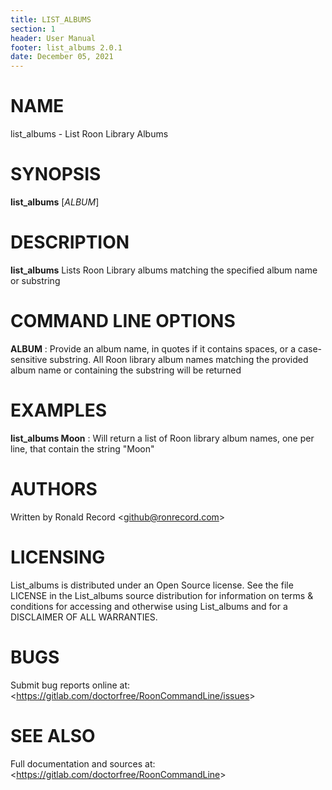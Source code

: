 ```yaml
---
title: LIST_ALBUMS
section: 1
header: User Manual
footer: list_albums 2.0.1
date: December 05, 2021
---
```

# NAME
list_albums - List Roon Library Albums

# SYNOPSIS
**list_albums** [*ALBUM*]

# DESCRIPTION
**list_albums** Lists Roon Library albums matching the specified album name or substring

# COMMAND LINE OPTIONS
**ALBUM**
: Provide an album name, in quotes if it contains spaces, or a case-sensitive substring. All Roon library album names matching the provided album name or containing the substring will be returned

# EXAMPLES
**list_albums Moon**
: Will return a list of Roon library album names, one per line, that contain the string "Moon"

# AUTHORS
Written by Ronald Record &lt;github@ronrecord.com&gt;

# LICENSING
List_albums is distributed under an Open Source license.
See the file LICENSE in the List_albums source distribution
for information on terms &amp; conditions for accessing and
otherwise using List_albums and for a DISCLAIMER OF ALL WARRANTIES.

# BUGS
Submit bug reports online at: &lt;https://gitlab.com/doctorfree/RoonCommandLine/issues&gt;

# SEE ALSO
Full documentation and sources at: &lt;https://gitlab.com/doctorfree/RoonCommandLine&gt;

